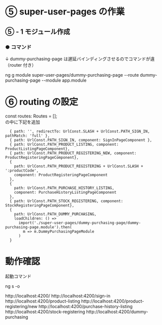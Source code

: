 # ⑤ super-user-pages の作業

## ⑤ - 1 モジュール作成

### ● コマンド

↓ dummy-purchasing-page は遅延バインディングさせるのでコマンドが違（router 付き）

ng g module super-user-pages/dummy-purchasing-page --route dummy-purchasing-page --module app.module

# ⑥ routing の設定

const routes: Routes = [];  
の中に下記を追加

```
  { path: '', redirectTo: UrlConst.SLASH + UrlConst.PATH_SIGN_IN, pathMatch: 'full' },
  { path: UrlConst.PATH_SIGN_IN, component: SignInPageComponent },
  { path: UrlConst.PATH_PRODUCT_LISTING, component: ProductListingPageComponent},
  { path: UrlConst.PATH_PRODUCT_REGISTERING_NEW, component: ProductRegisteringPageComponent},
  {
    path: UrlConst.PATH_PRODUCT_REGISTERING + UrlConst.SLASH + ':productCode',
    component: ProductRegisteringPageComponent
  },
  {
    path: UrlConst.PATH_PURCHASE_HISTORY_LISTING,
    component: PurchaseHistoryListingPageComponent
  },
  { path: UrlConst.PATH_STOCK_REGISTERING, component: StockRegisteringPageComponent},
  {
    path: UrlConst.PATH_DUMMY_PURCHASING,
    loadChildren: () =>
      import('./super-user-pages/dummy-purchasing-page/dummy-purchasing-page.module').then(
        m => m.DummyPurchasingPageModule
      )
  }
```

# 動作確認

起動コマンド

ng s -o

http://localhost:4200/
http://localhost:4200/sign-in
http://localhost:4200/product-listing
http://localhost:4200/product-registering/new
http://localhost:4200/purchase-history-listing
http://localhost:4200/stock-registering
http://localhost:4200/dummy-purchasing

